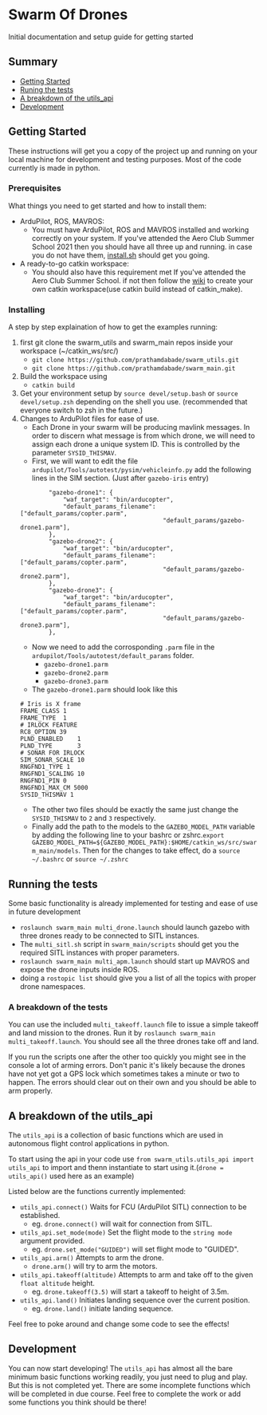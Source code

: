 # Swarm Of Drones

Initial documentation and setup guide for getting started

## Summary

  - [Getting Started](#getting-started)
  - [Runing the tests](#running-the-tests)
  - [A breakdown of the utils_api](#a-breakdown-of-the-utils_api)
  - [Development](#development)

## Getting Started

These instructions will get you a copy of the project up and running on your local machine for development and testing purposes. Most of the code currently is made in python.

### Prerequisites

What things you need to get started and how to install them:
- ArduPilot, ROS, MAVROS:
    - You must have ArduPilot, ROS and MAVROS installed and working correctly on your system. If you've attended the Aero Club Summer School 2021 then you should have all three up and running. in case you do not have them, [install.sh](https://github.com/prathamdabade/Swarm-of-Drones/blob/master/scripts/install.sh) should get you going.  
- A ready-to-go catkin workspace: 
    - You should also have this requirement met If you've attended the Aero Club Summer School. if not then follow the [wiki](http://wiki.ros.org/ROS/Tutorials/InstallingandConfiguringROSEnvironment) to create your own catkin workspace(use catkin build instead of catkin_make).

### Installing

A step by step explaination of how to get the examples running:
1. first git clone the swarm_utils and swarm_main repos inside your workspace (~/catkin_ws/src/)
    - `git clone https://github.com/prathamdabade/swarm_utils.git`
    - `git clone https://github.com/prathamdabade/swarm_main.git`
2. Build the workspace using 
    - `catkin build`
3. Get your environment setup by  `source devel/setup.bash` or `source devel/setup.zsh` depending on the shell you use. (recommended that everyone switch to zsh in the future.)
4. Changes to ArduPilot files for ease of use.
    - Each Drone in your swarm will be producing mavlink messages. In order to discern what message is from which drone, we will need to assign each drone a unique system ID. This is controlled by the parameter `SYSID_THISMAV`.
    - First, we will want to edit the file `ardupilot/Tools/autotest/pysim/vehicleinfo.py` add the following lines in the SIM section. (Just after `gazebo-iris` entry)
    ```
            "gazebo-drone1": {
                "waf_target": "bin/arducopter",
                "default_params_filename": ["default_params/copter.parm",
                                            "default_params/gazebo-drone1.parm"],
            },
            "gazebo-drone2": {
                "waf_target": "bin/arducopter",
                "default_params_filename": ["default_params/copter.parm",
                                            "default_params/gazebo-drone2.parm"],
            },
            "gazebo-drone3": {
                "waf_target": "bin/arducopter",
                "default_params_filename": ["default_params/copter.parm",
                                            "default_params/gazebo-drone3.parm"],
            },

    ```
    - Now we need to add the corrosponding `.parm` file in the `ardupilot/Tools/autotest/default_params` folder.
        - `gazebo-drone1.parm`
        - `gazebo-drone2.parm`
        - `gazebo-drone3.parm`
    - The `gazebo-drone1.parm` should look like this
    ```
    # Iris is X frame
    FRAME_CLASS 1
    FRAME_TYPE  1
    # IRLOCK FEATURE
    RC8_OPTION 39
    PLND_ENABLED    1
    PLND_TYPE       3
    # SONAR FOR IRLOCK
    SIM_SONAR_SCALE 10
    RNGFND1_TYPE 1
    RNGFND1_SCALING 10
    RNGFND1_PIN 0
    RNGFND1_MAX_CM 5000
    SYSID_THISMAV 1
    ```
    - The other two files should be exactly the same just change the `SYSID_THISMAV` to `2` and `3` respectively.
    - Finally add the path to the models to the `GAZEBO_MODEL_PATH` variable by adding the following line to your bashrc or zshrc.`export GAZEBO_MODEL_PATH=${GAZEBO_MODEL_PATH}:$HOME/catkin_ws/src/swarm_main/models`. Then for the changes to take effect, do a `source ~/.bashrc` or `source ~/.zshrc`
## Running the tests

Some basic functionality is already implemented for testing and ease of use in future development

- `roslaunch swarm_main multi_drone.launch` should launch gazebo with three drones ready to be connected to SITL instances.
- The `multi_sitl.sh` script in `swarm_main/scripts` should get you the required SITL instances with proper parameters.
- `roslaunch swarm_main multi_apm.launch` should start up MAVROS and expose the drone inputs inside ROS.
- doing a `rostopic list` should give you a list of all the topics with proper drone namespaces.

### A breakdown of the tests

You can use the included `multi_takeoff.launch` file to issue a simple takeoff and land mission to the drones. Run it by `roslaunch swarm_main multi_takeoff.launch`. You should see all the three drones take off and land.

If you run the scripts one after the other too quickly you might see in the console a lot of arming errors. Don't panic it's likely because the drones have not yet got a GPS lock which sometimes takes a minute or two to happen. The errors should clear out on their own and you should be able to arm properly.
## A breakdown of the utils_api
The `utils_api` is a collection of basic functions which are used in autonomous flight control applications in python.

To start using the api in your code use `from swarm_utils.utils_api import utils_api` to import and thenn instantiate to start using it.(`drone = utils_api()` used here as an example)

Listed below are the functions currently implemented:
- `utils_api.connect()` Waits for FCU (ArduPilot SITL) connection to be established.
    - eg. `drone.connect()` will wait for connection from SITL. 
- `utils_api.set_mode(mode)` Set the flight mode to the `string mode` argument provided.
    - eg. `drone.set_mode("GUIDED")` will set flight mode to "GUIDED".
- `utils_api.arm()` Attempts to arm the drone.
    - `drone.arm()` will try to arm the motors.
- `utils_api.takeoff(altitude)` Attempts to arm and take off to the given `float altitude` height.
    - eg. `drone.takeoff(3.5)` will start a takeoff to height of 3.5m.
- `utils_api.land()` Initiates landing sequence over the current position.
    - eg. `drone.land()` initiate landing sequence.

Feel free to poke around and change some code to see the effects!

## Development

You can now start developing! The `utils_api` has almost all the bare minimum basic functions working readily, you just need to plug and play. But this is not completed yet. There are some incomplete functions which will be completed in due course. Feel free to complete the work or add some functions you think should be there!  
